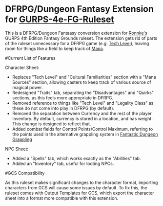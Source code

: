 # DFRPG/Dungeon Fantasy Extension for [GURPS-4e-FG-Ruleset](https://github.com/ronnke/GURPS-4e-FG-Ruleset)

This is a DFRPG/Dungeon Fantaasy conversion extension for [Ronnke's](https://github.com/ronnke) GURPS 4th Edition Fantasy Grounds ruleset.
The extension gets rid of parts of the ruleset unnecessary for a DFRPG game (e.g. [Tech Level](https://gurps.fandom.com/wiki/Tech_Level)), leaving room for things like a field to keep track of [Mana](https://gurps.fandom.com/wiki/Mana).

#Current List of Features

Character Sheet:
- Replaces "Tech Level" and "Cultural Familiarities" section with a "Mana Sources" section, allowing casters to keep track of various source of magical power.
- Redesigned "Traits" tab, separating the "Disadvantages" and "Quirks" sections, as this feels more appropriate in DFRPG.
- Removed reference to things like "Tech Level" and "Legality Class" as these do not come into play in DFRPG (by default).
- Removed the separation between Currency and the rest of the player Inventory. By default, currency is stored in a location, and has weight. This change is designed to reflect that.
- Added combat fields for Control Points/Control Maximum, referring to the points used in the alternative grappling system in [Fantastic Dungeon Grappling](https://www.drivethrurpg.com/product/298466/Fantastic-Dungeon-Grappling) 

NPC Sheet:
- Added a "Spells" tab, which works exactly as the "Abilities" tab.
- Added an "Inventory" tab, useful for looting NPCs.

#GCS Compatibility

As this ruleset makes significant changes to the character format, importing characters from GCS will cause some issues by default.
To fix this, the ruleset comes with Output Templates for GCS, which export the character sheet into a format more compatible with this extension.

